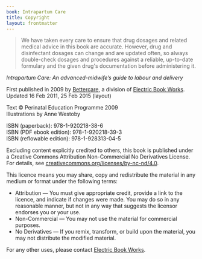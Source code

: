 ```yaml
---
book: Intrapartum Care
title: Copyright
layout: frontmatter
---
```


> We have taken every care to ensure that drug dosages and related medical advice in this book are accurate. However, drug and disinfectant dosages can change and are updated often, so always double-check dosages and procedures against a reliable, up-to-date formulary and the given drug's documentation before administering it.

*Intrapartum Care: An advanced-midwife’s guide to labour and delivery*

First published in 2009 by [Bettercare](http://bettercare.co.za), a division of [Electric Book Works](http://www.electricbookworks.com). Updated 16 Feb 2011, 25 Feb 2015 (layout)

Text © Perinatal Education Programme 2009  
Illustrations by Anne Westoby  

ISBN (paperback): 978-1-920218-38-6  
ISBN (PDF ebook edition): 978-1-920218-39-3  
ISBN (reflowable edition): 978-1-928313-04-5

Excluding content explicitly credited to others, this book is published under a Creative Commons Attribution Non-Commercial No Derivatives License. For details, see [creativecommons.org/licenses/by-nc-nd/4.0](http://creativecommons.org/licenses/by-nc-nd/4.0/).

This licence means you may share, copy and redistribute the material in any medium or format under the following terms:

* Attribution — You must give appropriate credit, provide a link to the licence, and indicate if changes were made. You may do so in any reasonable manner, but not in any way that suggests the licensor endorses you or your use.
* Non-Commercial — You may not use the material for commercial purposes.
* No Derivatives — If you remix, transform, or build upon the material, you may not distribute the modified material.

For any other uses, please contact [Electric Book Works](http://electricbookworks.com).
